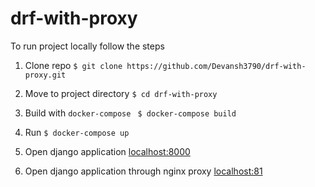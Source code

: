 # drf-with-proxy

To run project locally follow the steps

1. Clone repo
`$ git clone https://github.com/Devansh3790/drf-with-proxy.git`


1. Move to project directory
`$ cd drf-with-proxy`

1. Build with `docker-compose`
` $ docker-compose build`

1. Run
`$ docker-compose up`

1. Open django application [localhost:8000](http://localhost:8000)

1. Open django application through nginx proxy [localhost:81](http://localhost:81)